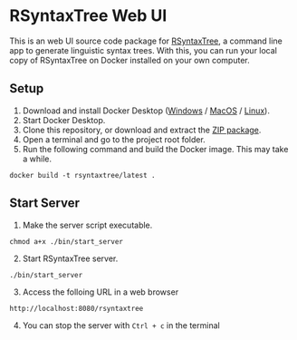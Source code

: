 # RSyntaxTree Web UI

This is an web UI source code package for [RSyntaxTree](https://github.com/yohasebe/rsyntaxtree), a command line app to generate linguistic syntax trees. With this, you can run your local copy of RSyntaxTree on Docker installed on your own computer.

## Setup

1. Download and install Docker Desktop ([Windows](https://docs.docker.com/desktop/windows/install/) / [MacOS](https://docs.docker.com/desktop/mac/install/) / [Linux](https://docs.docker.com/desktop/linux/install/)).
2. Start Docker Desktop.
3. Clone this repository, or download and extract the [ZIP package](https://github.com/yohasebe/rsyntaxtree_web/archive/refs/heads/main.zip).
4. Open a terminal and go to the project root folder.
5. Run the following command and build the Docker image. This may take a while.

```
docker build -t rsyntaxtree/latest .
```

## Start Server

1. Make the server script executable.

```
chmod a+x ./bin/start_server
```

2. Start RSyntaxTree server.

```
./bin/start_server
```

3. Access the folloing URL in a web browser

```
http://localhost:8080/rsyntaxtree
```

4. You can stop the server with `Ctrl + c` in the terminal
